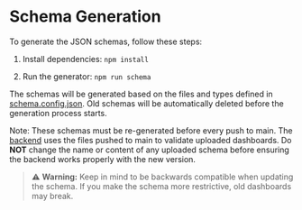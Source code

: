 # Schema Generation

To generate the JSON schemas, follow these steps:

1. Install dependencies:
   `npm install`

2. Run the generator:
   `npm run schema`

The schemas will be generated based on the files and types defined in [schema.config.json](schema.config.json). Old schemas will be automatically deleted before the generation process starts.

Note: These schemas must be re-generated before every push to main. The [backend](https://github.com/paulscherrerinstitute/data_board_backend) uses the files pushed to main to validate uploaded dashboards. Do **NOT** change the name or content of any uploaded schema before ensuring the backend works properly with the new version.

> ⚠️ **Warning:** Keep in mind to be backwards compatible when updating the schema. If you make the schema more restrictive, old dashboards may break.
